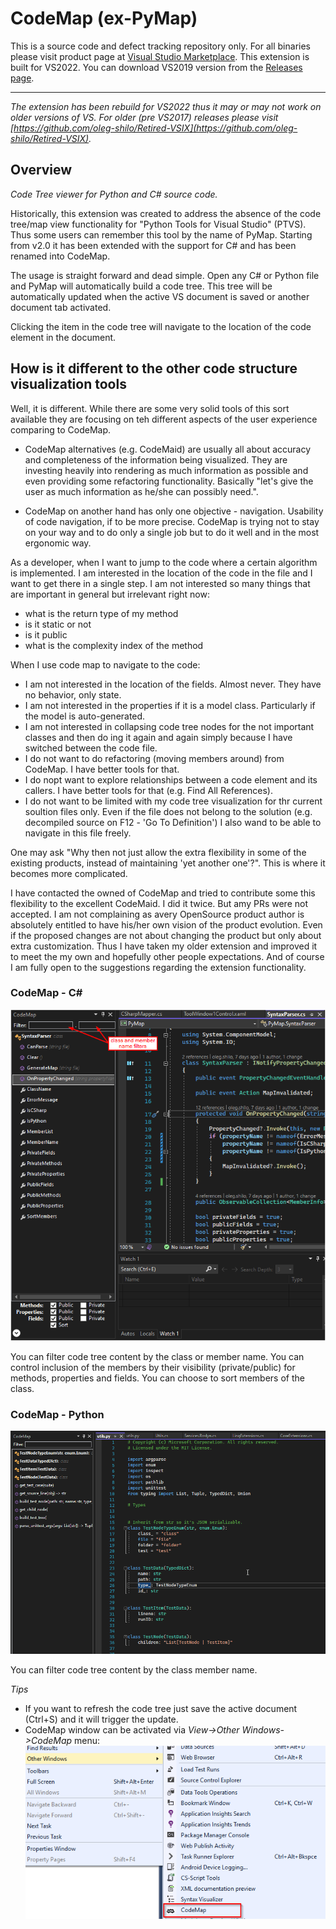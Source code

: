 # CodeMap (ex-PyMap)
This is a source code and defect tracking repository only. For all binaries please visit product page at [Visual Studio Marketplace](https://marketplace.visualstudio.com/items?itemName=OlegShilo.PyMap-2017).
This extension is built for VS2022. You can download VS2019 version from the [Releases page](https://github.com/oleg-shilo/PyMap.VSIX/releases).

---

_The extension has been rebuild for VS2022 thus it may or may not work on older versions of VS. For older (pre VS2017) releases please visit [https://github.com/oleg-shilo/Retired-VSIX](https://github.com/oleg-shilo/Retired-VSIX)._

## Overview

_Code Tree viewer for Python and C# source code._

Historically, this extension was created to address the absence of the code tree/map view functionality for "Python Tools for Visual Studio" (PTVS). Thus some users can remember this tool by the name of PyMap. Starting from v2.0 it has been extended with the support for C# and has been renamed into CodeMap.

The usage is straight forward and dead simple. Open any C# or Python file and PyMap will automatically build a code tree. This tree will be automatically updated when the active VS document is saved or another document tab activated.

Clicking the item in the code tree will navigate to the location of the code element in the document.

## How is it different to the other code structure visualization tools

Well, it is different. While there are some very solid tools of this sort available they are focusing on teh different aspects of the user experience comparing to CodeMap.

- CodeMap alternatives (e.g. CodeMaid) are usually all about accuracy and completeness of the information being visualized. They are investing heavily into rendering as much information as possible and even providing some refactoring functionality. Basically "let's give the user as much information as he/she can possibly need.".

- CodeMap on another hand has only one objective - navigation. Usability of code navigation, if to be more precise. CodeMap is trying not to stay on your way and to do only a single job but to do it well and in the most ergonomic way.

As a developer, when I want to jump to the code where a certain algorithm is implemented. I am interested in the location of the code in the file and I want to get there in a single step. I am not interested so many things that are important in general but irrelevant right now:

- what is the return type of my method
- is it static or not
- is it public
- what is the complexity index of the method

When I use code map to navigate to the code:

- I am not interested in the location of the fields. Almost never. They have no behavior, only state.
- I am not interested in the properties if it is a model class. Particularly if the model is auto-generated.
- I am not interested in collapsing code tree nodes for the not important classes and then do ing it again and again simply because I have switched between the code file.
- I do not want to do refactoring (moving members around) from CodeMap. I have better tools for that.
- I do nopt want to explore relationships between a code element and its callers. I have better tools for that (e.g. Find All References).
- I do not want to be limited with my code tree visualization for thr current soultion files only. Even if the file does not belong to the solution (e.g. decompiled source on F12 - 'Go To Definition') I also wand to be able to navigate in this file freely.

One may ask "Why then not just allow the extra flexibility in some of the existing products, instead of maintaining 'yet another one'?". This is where it becomes more complicated.

I have contacted the owned of CodeMap and tried to contribute some this flexibility to the excellent CodeMaid. I did it twice. But amy PRs were not accepted. I am not complaining as avery OpenSource product author is absolutely entitled to have his/her own vision of the product evolution. Even if the proposed changes are not about changing the product but only about extra customization. Thus I have taken my older extension and improved it to meet the my own and hopefully other people expectations. And of course I am fully open to the suggestions regarding the extension functionality.

### CodeMap - C#

![](docs/Preview.png)

You can filter code tree content by the class or member name.
You can control inclusion of the members by their visibility (private/public) for methods, properties and fields.
You can choose to sort members of the class.

### CodeMap - Python

![](docs/Preview.py.png)

You can filter code tree content by the class member name.

_Tips_

* If you want to refresh the code tree just save the active document (Ctrl+S) and it will trigger the update.
* CodeMap window can be activated via _View->Other Windows->CodeMap_ menu:
  ![](docs/menu.png)
